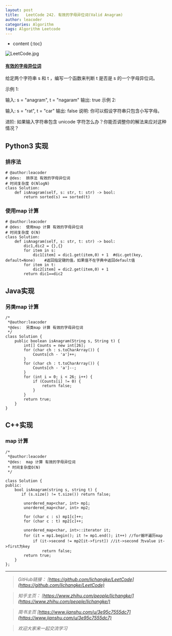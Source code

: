 ```yaml
---
layout: post
title:   LeetCode 242. 有效的字母异位词(Valid Anagram)
author: leacoder
categories: Algorithm 
tags: Algorithm Leetcode
---
```


* content
{:toc}



![LeetCode.jpg](https://upload-images.jianshu.io/upload_images/16846478-6f15a9aad41a7f0b.jpg?imageMogr2/auto-orient/strip%7CimageView2/2/w/1240)

#### [有效的字母异位词](https://leetcode-cn.com/problems/valid-anagram/)
给定两个字符串 s 和 t ，编写一个函数来判断 t 是否是 s 的一个字母异位词。

示例 1:

输入: s = "anagram", t = "nagaram"
输出: true
示例 2:

输入: s = "rat", t = "car"
输出: false
说明:
你可以假设字符串只包含小写字母。

进阶:
如果输入字符串包含 unicode 字符怎么办？你能否调整你的解法来应对这种情况？

## Python3 实现
### 排序法
```
# @author:leacoder
# @des:  排序法 有效的字母异位词
# 时间复杂度 O(NlogN)
class Solution:
    def isAnagram(self, s: str, t: str) -> bool:
        return sorted(s) == sorted(t)
```

### 使用map 计算
```
# @author:leacoder
# @des:  使用map 计算 有效的字母异位词
# 时间复杂度 O(N)
class Solution:
    def isAnagram(self, s: str, t: str) -> bool:
        dic1,dic2 = {},{}
        for item in s:
            dic1[item] = dic1.get(item,0) + 1  #dic.get(key, default=None)    #返回指定键的值，如果值不在字典中返回default值
        for item in t:
            dic2[item] = dic2.get(item,0) + 1
        return dic1==dic2
```

## Java实现
###  另类map 计算
```
/*
 *@author:leacoder
 *@des:  另类map 计算 有效的字母异位词
 */
class Solution {
    public boolean isAnagram(String s, String t) {
        int[] Counts = new int[26];
        for (char ch : s.toCharArray()) {
            Counts[ch - 'a']++;
        }
        for (char ch : t.toCharArray()) {
            Counts[ch - 'a']--;
        }
        for (int i = 0; i < 26; i++) {
            if (Counts[i] != 0) {
                return false;
            }
        }
        return true;
    }
}
```
## C++实现
### map 计算
```
/*
 *@author:leacoder
 *@des:  map 计算 有效的字母异位词
 * 时间复杂度O(N)
 */

class Solution {
public:
    bool isAnagram(string s, string t) {
       if (s.size() != t.size()) return false;

		unordered_map<char, int> mp1;
		unordered_map<char, int> mp2;

		for (char c : s) mp1[c]++;
		for (char c : t) mp2[c]++;

		unordered_map<char, int>::iterator it;
		for (it = mp1.begin(); it != mp1.end(); it++) //for循环遍历map
			if (it->second != mp2[it->first]) //it->second 为value it->first为key
				return false;
		return true;
    }
};
```




----
>*GitHub链接：*
>*[https://github.com/lichangke/LeetCode](https://github.com/lichangke/LeetCode)*

>*知乎主页：*
>*[https://www.zhihu.com/people/lichangke/](https://www.zhihu.com/people/lichangke/)*

>*简书主页*
>*[https://www.jianshu.com/u/3e95c7555dc7](https://www.jianshu.com/u/3e95c7555dc7)*

>*欢迎大家来一起交流学习*